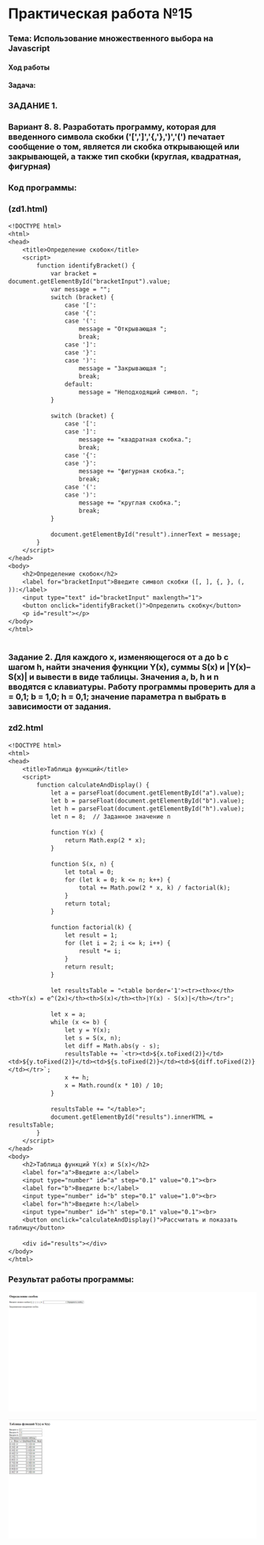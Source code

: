 # Практическая работа №15 #

### Тема: Использование  множественного выбора на Javascript

#### Ход работы

#### Задача:

### ЗАДАНИЕ 1. 
### Вариант 8. 8. Разработать программу, которая для введенного символа скобки ('[',']','{,'},')','(') печатает сообщение о том, является ли скобка открывающей или закрывающей, а также тип скобки (круглая, квадратная, фигурная)

### Код программы:

### (zd1.html)

```
<!DOCTYPE html>
<html>
<head>
    <title>Определение скобок</title>
    <script>
        function identifyBracket() {
            var bracket = document.getElementById("bracketInput").value;
            var message = "";
            switch (bracket) {
                case '[':
                case '{':
                case '(':
                    message = "Открывающая ";
                    break;
                case ']':
                case '}':
                case ')':
                    message = "Закрывающая ";
                    break;
                default:
                    message = "Неподходящий символ. ";
            }

            switch (bracket) {
                case '[':
                case ']':
                    message += "квадратная скобка.";
                    break;
                case '{':
                case '}':
                    message += "фигурная скобка.";
                    break;
                case '(':
                case ')':
                    message += "круглая скобка.";
                    break;
            }

            document.getElementById("result").innerText = message;
        }
    </script>
</head>
<body>
    <h2>Определение скобок</h2>
    <label for="bracketInput">Введите символ скобки ([, ], {, }, (, )):</label>
    <input type="text" id="bracketInput" maxlength="1">
    <button onclick="identifyBracket()">Определить скобку</button>
    <p id="result"></p>
</body>
</html>


```
### Задание 2. Для каждого x, изменяющегося от a до b с шагом h, найти значения функции Y(x), суммы S(x) и |Y(x)–S(x)| и вывести в виде таблицы. Значения a, b, h и n вводятся с клавиатуры. Работу программы проверить для a = 0,1; b = 1,0; h = 0,1; значение параметра n выбрать в зависимости от задания.

### zd2.html

```
<!DOCTYPE html>
<html>
<head>
    <title>Таблица функций</title>
    <script>
        function calculateAndDisplay() {
            let a = parseFloat(document.getElementById("a").value);
            let b = parseFloat(document.getElementById("b").value);
            let h = parseFloat(document.getElementById("h").value);
            let n = 8;  // Заданное значение n

            function Y(x) {
                return Math.exp(2 * x);
            }

            function S(x, n) {
                let total = 0;
                for (let k = 0; k <= n; k++) {
                    total += Math.pow(2 * x, k) / factorial(k);
                }
                return total;
            }

            function factorial(k) {
                let result = 1;
                for (let i = 2; i <= k; i++) {
                    result *= i;
                }
                return result;
            }

            let resultsTable = "<table border='1'><tr><th>x</th><th>Y(x) = e^(2x)</th><th>S(x)</th><th>|Y(x) - S(x)|</th></tr>";

            let x = a;
            while (x <= b) {
                let y = Y(x);
                let s = S(x, n);
                let diff = Math.abs(y - s);
                resultsTable += `<tr><td>${x.toFixed(2)}</td><td>${y.toFixed(2)}</td><td>${s.toFixed(2)}</td><td>${diff.toFixed(2)}</td></tr>`;
                x += h;
                x = Math.round(x * 10) / 10; 
            }

            resultsTable += "</table>";
            document.getElementById("results").innerHTML = resultsTable;
        }
    </script>
</head>
<body>
    <h2>Таблица функций Y(x) и S(x)</h2>
    <label for="a">Введите a:</label>
    <input type="number" id="a" step="0.1" value="0.1"><br>
    <label for="b">Введите b:</label>
    <input type="number" id="b" step="0.1" value="1.0"><br>
    <label for="h">Введите h:</label>
    <input type="number" id="h" step="0.1" value="0.1"><br>
    <button onclick="calculateAndDisplay()">Рассчитать и показать таблицу</button>

    <div id="results"></div>
</body>
</html>

```


### Результат работы программы: 
![задание1](https://github.com/evilibronteee/HTML/blob/main/PR15/%D0%A2%D0%B0%D0%B1%D0%BB%D0%B8%D1%86%D0%B0%20%D1%84%D1%83%D0%BD%D0%BA%D1%86%D0%B8%D0%B9%20-%20Google%20Chrome%2003.04.2024%2017_13_55.png?raw=true)

![задание2](https://github.com/evilibronteee/HTML/blob/main/PR15/%D0%A2%D0%B0%D0%B1%D0%BB%D0%B8%D1%86%D0%B0%20%D1%84%D1%83%D0%BD%D0%BA%D1%86%D0%B8%D0%B9%20-%20Google%20Chrome%2003.04.2024%2017_14_08.png?raw=true)
